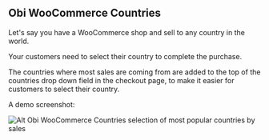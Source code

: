 ## Obi WooCommerce Countries

Let's say you have a WooCommerce shop and sell to any country in the world.

Your customers need to select their country to complete the purchase.

The countries where most sales are coming from are added to the top of the countries drop down field in the checkout page, to make it easier for customers to select their country.

A demo screenshot:

![Alt Obi WooCommerce Countries selection of most popular countries by sales](https://obijuan.dev/wp-content/uploads/2023/07/obi-woocommerce-countries.png)